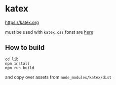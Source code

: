 # katex

https://katex.org

must be used with `katex.css` fonst are
[here](https://github.com/KaTeX/KaTeX/tree/main/fonts)

## How to build

```
cd lib
npm install
npm run build
```

and copy over assets from `node_modules/katex/dist`
